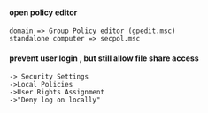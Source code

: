 #### open policy editor

```
domain => Group Policy editor (gpedit.msc)
standalone computer => secpol.msc
```

#### prevent user login , but still allow file share access
```
-> Security Settings
->Local Policies
->User Rights Assignment
->"Deny log on locally"
```
